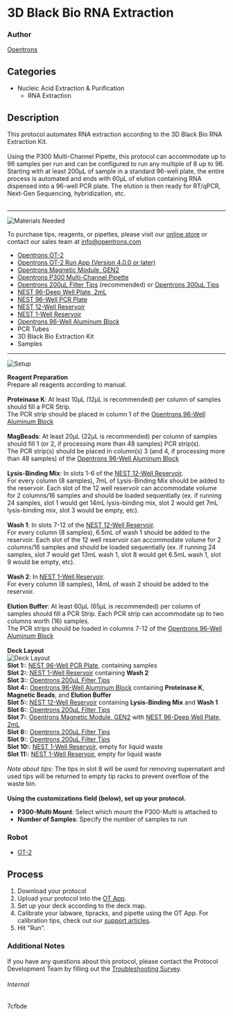 # 3D Black Bio RNA Extraction

### Author
[Opentrons](https://opentrons.com/)

## Categories
* Nucleic Acid Extraction & Purification
	* RNA Extraction


## Description
This protocol automates RNA extraction according to the 3D Black Bio RNA Extraction Kit.</br>
</br>
Using the P300 Multi-Channel Pipette, this protocol can accommodate up to 96 samples per run and can be configured to run any multiple of 8 up to 96. Starting with at least 200µL of sample in a standard 96-well plate, the entire process is automated and ends with 60µL of elution containing RNA dispensed into a 96-well PCR plate. The elution is then ready for RT/qPCR, Next-Gen Sequencing, hybridization, etc.</br>
</br>

---
![Materials Needed](https://s3.amazonaws.com/opentrons-protocol-library-website/custom-README-images/001-General+Headings/materials.png)

To purchase tips, reagents, or pipettes, please visit our [online store](https://shop.opentrons.com/) or contact our sales team at [info@opentrons.com](mailto:info@opentrons.com)

* [Opentrons OT-2](https://shop.opentrons.com/collections/ot-2-robot/products/ot-2)
* [Opentrons OT-2 Run App (Version 4.0.0 or later)](https://opentrons.com/ot-app/)
* [Opentrons Magnetic Module, GEN2](https://shop.opentrons.com/collections/hardware-modules/products/magdeck)
* [Opentrons P300 Multi-Channel Pipette](https://shop.opentrons.com/collections/ot-2-pipettes/products/8-channel-electronic-pipette)
* [Opentrons 200µL Filter Tips](https://shop.opentrons.com/collections/opentrons-tips/products/opentrons-200ul-filter-tips) (recommended) or [Opentrons 300µL Tips](https://shop.opentrons.com/collections/opentrons-tips/products/opentrons-300ul-tips)
* [NEST 96-Deep Well Plate, 2mL](https://labware.opentrons.com/nest_96_wellplate_2ml_deep?category=wellPlate)
* [NEST 96-Well PCR Plate](https://shop.opentrons.com/collections/verified-labware/products/nest-0-1-ml-96-well-pcr-plate-full-skirt)
* [NEST 12-Well Reservoir](https://shop.opentrons.com/collections/verified-labware/products/nest-12-well-reservoir-15-ml)
* [NEST 1-Well Reservoir](https://shop.opentrons.com/collections/verified-labware/products/nest-1-well-reservoir-195-ml)
* [Opentrons 96-Well Aluminum Block](https://shop.opentrons.com/collections/hardware-modules/products/aluminum-block-set)
* PCR Tubes
* 3D Black Bio Extraction Kit
* Samples


---
![Setup](https://s3.amazonaws.com/opentrons-protocol-library-website/custom-README-images/001-General+Headings/Setup.png)

**Reagent Preparation**</br>
Prepare all reagents according to manual.</br>
</br>
**Proteinase K**: At least 10µL (12µL is recommended) per column of samples should fill a PCR Strip.</br>
The PCR strip should be placed in column 1 of the [Opentrons 96-Well Aluminum Block](https://shop.opentrons.com/collections/hardware-modules/products/aluminum-block-set)</br>
</br>
**MagBeads**: At least 20µL (22µL is recommended) per column of samples should fill 1 (or 2, if processing more than 48 samples) PCR strip(s).</br>
The PCR strip(s) should be placed in column(s) 3 (and 4, if processing more than 48 samples) of the [Opentrons 96-Well Aluminum Block](https://shop.opentrons.com/collections/hardware-modules/products/aluminum-block-set)</br>
</br>
**Lysis-Binding Mix**: In slots 1-6 of the [NEST 12-Well Reservoir](https://shop.opentrons.com/collections/verified-labware/products/nest-12-well-reservoir-15-ml).</br>
For every column (8 samples), 7mL of Lysis-Binding Mix should be added to the reservoir. Each slot of the 12 well reservoir can accommodate volume for 2 columns/16 samples and should be loaded sequentially (ex. if running 24 samples, slot 1 would get 14mL lysis-binding mix, slot 2 would get 7mL lysis-binding mix, slot 3 would be empty, etc).</br>
</br>
**Wash 1**: In slots 7-12 of the [NEST 12-Well Reservoir](https://shop.opentrons.com/collections/verified-labware/products/nest-12-well-reservoir-15-ml).</br>
For every column (8 samples), 6.5mL of wash 1 should be added to the reservoir. Each slot of the 12 well reservoir can accommodate volume for 2 columns/16 samples and should be loaded sequentially (ex. if running 24 samples, slot 7 would get 13mL wash 1, slot 8 would get 6.5mL wash 1, slot 9 would be empty, etc).</br>
</br>
**Wash 2**: In [NEST 1-Well Reservoir](https://shop.opentrons.com/collections/verified-labware/products/nest-1-well-reservoir-195-ml).</br>
For every column (8 samples), 14mL of wash 2 should be added to the reservoir.</br>
</br>
**Elution Buffer**: At least 60µL (65µL is recommended) per column of samples should fill a PCR Strip. Each PCR strip can accommodate up to two columns worth (16) samples.</br>
The PCR strips should be loaded in columns 7-12 of the [Opentrons 96-Well Aluminum Block](https://shop.opentrons.com/collections/hardware-modules/products/aluminum-block-set)
</br>
</br>
**Deck Layout**</br>
![Deck Layout](https://opentrons-protocol-library-website.s3.amazonaws.com/custom-README-images/zymo-rna-extraction/zymo_deck_layout.png)
</br>
**Slot 1:**: [NEST 96-Well PCR Plate](https://shop.opentrons.com/collections/verified-labware/products/nest-0-1-ml-96-well-pcr-plate-full-skirt), containing samples</br>
**Slot 2:**: [NEST 1-Well Reservoir](https://shop.opentrons.com/collections/verified-labware/products/nest-1-well-reservoir-195-ml) containing **Wash 2**</br>
**Slot 3:**: [Opentrons 200µL Filter Tips](https://shop.opentrons.com/collections/opentrons-tips/products/opentrons-200ul-filter-tips)</br>
**Slot 4:**: [Opentrons 96-Well Aluminum Block](https://shop.opentrons.com/collections/hardware-modules/products/aluminum-block-set) containing **Proteinase K**, **Magnetic Beads**, and **Elution Buffer**</br>
**Slot 5:**: [NEST 12-Well Reservoir](https://shop.opentrons.com/collections/verified-labware/products/nest-12-well-reservoir-15-ml) containing **Lysis-Binding Mix** and **Wash 1**</br>
**Slot 6:**: [Opentrons 200µL Filter Tips](https://shop.opentrons.com/collections/opentrons-tips/products/opentrons-200ul-filter-tips)</br>
**Slot 7:**: [Opentrons Magnetic Module, GEN2](https://shop.opentrons.com/collections/hardware-modules/products/magdeck) with [NEST 96-Deep Well Plate, 2mL](https://labware.opentrons.com/nest_96_wellplate_2ml_deep?category=wellPlate)</br>
**Slot 8:**: [Opentrons 200µL Filter Tips](https://shop.opentrons.com/collections/opentrons-tips/products/opentrons-200ul-filter-tips)</br>
**Slot 9:**: [Opentrons 200µL Filter Tips](https://shop.opentrons.com/collections/opentrons-tips/products/opentrons-200ul-filter-tips)</br>
**Slot 10:**: [NEST 1-Well Reservoir](https://shop.opentrons.com/collections/verified-labware/products/nest-1-well-reservoir-195-ml), empty for liquid waste</br>
**Slot 11:**: [NEST 1-Well Reservoir](https://shop.opentrons.com/collections/verified-labware/products/nest-1-well-reservoir-195-ml), empty for liquid waste</br>
</br>
*Note about tips*: The tips in slot 8 will be used for removing supernatant and used tips will be returned to empty tip racks to prevent overflow of the waste bin.</br>
</br>
**Using the customizations field (below), set up your protocol.**
* **P300-Multi Mount**: Select which mount the P300-Multi is attached to
* **Number of Samples**: Specify the number of samples to run



### Robot
* [OT-2](https://opentrons.com/ot-2)

## Process

1. Download your protocol
2. Upload your protocol into the [OT App](https://opentrons.com/ot-app).
3. Set up your deck according to the deck map.
4. Calibrate your labware, tipracks, and pipette using the OT App. For calibration tips, check out our [support articles](https://support.opentrons.com/en/collections/1559720-guide-for-getting-started-with-the-ot-2).
5. Hit "Run".

### Additional Notes
If you have any questions about this protocol, please contact the Protocol Development Team by filling out the [Troubleshooting Survey](https://protocol-troubleshooting.paperform.co/).

###### Internal
7cfbde
